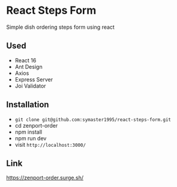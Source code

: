 # React Steps Form

Simple dish ordering steps form using react

## Used
* React 16
* Ant Design
* Axios
* Express Server
* Joi Validator

## Installation

* `git clone git@github.com:symaster1995/react-steps-form.git`
* cd zenport-order
* npm install
* npm run dev
* visit `http://localhost:3000/`

## Link
https://zenport-order.surge.sh/
